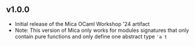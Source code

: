 ## v1.0.0 
- Initial release of the Mica OCaml Workshop '24 artifact
- Note: This version of Mica only works for modules signatures that only contain 
  pure functions and only define one abstract type `'a t`
